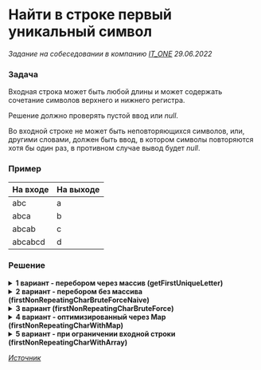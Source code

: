 # Найти в строке первый уникальный символ

_Задание на собеседовании в компанию [IT_ONE](https://www.it-one.ru/) 29.06.2022_

### Задача

Входная строка может быть любой длины и может содержать сочетание символов верхнего и нижнего регистра.

Решение должно проверять пустой ввод или _null_.

Во входной строке не может быть неповторяющихся символов, или, другими словами, должен быть ввод,
в котором символы повторяются хотя бы один раз, в противном случае вывод будет _null_.

### Пример

| На входе | На выходе |
|---------|-----------|
| abc     | a         |
| abca    | b         |
| abcab   | c         |
| abcabcd | d         |

### Решение

<details>
<summary>
<b>1 вариант - перебором через массив (getFirstUniqueLetter)</b>
</summary>
Временная сложность решения составляет _**O(n²)**_ из-за двух вложенных циклов.
</details>

<details>
<summary>
<b>2 вариант - перебором без массива (firstNonRepeatingCharBruteForceNaive)</b>
</summary>

Начинаем с начала строки, берем по одному символу за раз и сравниваем символ с каждым символом строки.  

Если находим совпадение, то это означает, что данный символ повторяется в другом месте строки, поэтому переходим к следующему символу.

Если нет совпадения для символа, мы нашли решение и выходим из программы с символом.

Временная сложность решения составляет _**O(n²)**_ из-за двух вложенных циклов.

Для каждого символа приходится перебирать все символы входной строки.
</details>

<details>
<summary>
<b>3 вариант (firstNonRepeatingCharBruteForce)</b>
</summary>

Более компактное решение 2 варианта, в котором используются методы _lastIndexOf_ класса _String_.

Если находим символ, чей первый индекс в строке также является последним индексом, то это означает,
что символ существует только по этому индексу в строке и, следовательно, становится первым неповторяющимся символом.

Временная сложность - _**_O(n)_**_.

Метод _lastIndexOf_ выполняется за время **_O(n)_** в дополнение к уже запущенному внешнему циклу,
что делает это решение в итоге **_O(n²)_**, аналогично предыдущему.
</details>

<details>
<summary>
<b>4 вариант - оптимизированный через Map (firstNonRepeatingCharWithMap)</b>
</summary>

Узким местом предыдущих решений является то, что приходится сравнивать каждый символ со всеми символами в строке,
пока не достигнем конца строки или не найдем ответ.

Но если запомнить, сколько раз появляется каждый символ, то не нужно будет сравнивать каждый раз.

Вместо этого нужно просто искать частоту появления символа.

Для этой цели можно использовать _Map_, точнее, _HashMap_.

_Map_ будет хранить символ в качестве ключа и его частоту в качестве значения.

Когда берем каждый символ, есть два варианта:
- если символ уже есть в _Map_, то добавляем текущую позицию к его значению;
- если символа еще нет в _Map_, то это новый символ, поэтому увеличиваем значение количества его вхождений в строку.

После завершения вычисления для всей строки будет _Map_, которая покажет количество каждого символа в строке.

Останется только еще раз перебрать _String_ и найти первый символ, у которого значение в _Map_ равно единице. Это и будет ответом.

Решение будет работать намного быстрее, учитывая, что поиск в _Map_ является операцией с постоянным временем **_O(1)_**.

Это означает, что время получения результата не будет расти с увеличением размера входной строки.
</details>

<details>
<summary>
<b>5 вариант - при ограничении входной строки (firstNonRepeatingCharWithArray)</b>
</summary>

Если ограничить набор входных символов только символами нижнего регистра/символами верхнего регистра/символами английского алфавита и т. д., то лучшим решением будет использование массива фиксированного размера.

Например, если ввод ограничен только строчными буквами латинского алфавита без разделителей, можно использовать массив размером 26, где каждый индекс в массиве относится к алфавиту, а значение может обозначать частоту символа в строке.

Первый символ в строке, значение которого в массиве равно 1, является ответом.
</details>

_[Источник](https://www.baeldung.com/java-find-the-first-non-repeating-character)_
